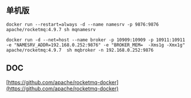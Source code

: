 ## 单机版

```
docker run --restart=always -d --name namesrv -p 9876:9876 apache/rocketmq:4.9.7 sh mqnamesrv

docker run -d --net=host --name broker -p 10909:10909 -p 10911:10911  -e "NAMESRV_ADDR=192.168.0.252:9876" -e "BROKER_MEM=  -Xms1g -Xmx1g" apache/rocketmq:4.9.7  sh mqbroker -n 192.168.0.252:9876
```


## DOC
[https://github.com/apache/rocketmq-docker](https://github.com/apache/rocketmq-docker)
